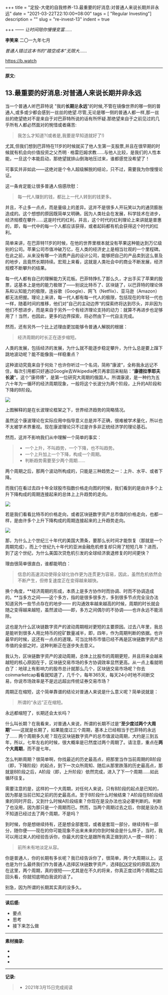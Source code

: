 +++
title = "定投-大佬的自我修养-13.最重要的好消息:对普通人来说长期并非永远"
date = "2021-03-22T22:10:00+08:00"
tags = [ "Regular Investing"]
description = ""
slug = "re-invest-13"
indent = true

+++
*—— 让时间陪你慢慢变富……*

**李笑来**   二〇一九年七月

*普通人错过这本书的“踏空成本”无限大……*

https://b.watch

---

**原文:**

## 13.最重要的好消息:对普通人来说长期并非永远

当一个普通人听巴菲特说 "我的**长期**是**永远**"的时候,不管在镜像世界的哪一侧的普通人,或多或少都会感到一丝丝的绝望.尽管,无论是哪一侧的普通人都一样,那一丝丝的绝望绝对不是来自于对巴菲特所说的话有所怀疑.那绝望来自于之前见过的几乎所有人都必然面对的惋惜或者痛苦:

> 我怎么才知道?(或者是,我要是早知道就好了!)

尤其,但我们想到巴菲特在11岁的时候就买了他人生第一支股票,并且在很早期的时候就有机会向价值投资之父杰明 · 格雷厄姆求教……与他人比较，是我们的人性本能，一旦这个本能启动，那绝望就排山倒海地压过来，谁都感觉没希望了！

可事实并非如此——这绝对是个令人超级解脱的结论，只不过，需要我为你慢慢论证。

这一条肯定能让很多普通人倍感欣慰：

> 每一代人赚到的钱，都比上一代人转到的钱更多。

并且，不止多一点点，而是量级上的差异。这并不是很多人开玩笑以为的通货膨胀造成的。这个想想的原因既简单又明确，因为人类社会在发展，科学技术在进步，经济规模在攀升……这是时代的红利，并且，这个时代的红利理论上来讲就是普惠的，即，每一代中的每一个人都应该获得，或者起码都有机会获得这个时代的红利。

简单来讲，在巴菲特11岁的时候，在他的世界里根本就没有苹果这种能达到万亿级别的公司。苹果公司市值冲破万亿，在人类的经济史上是相当壮观的一个里程碑。在此之前，从来没有哪一个消费产品的设计公司，能够把自己的产品卖到这么普及的地步，且竟然长期持续。宏观上来看，这就是人类社会中的商业不断发展，经济规模不断攀升的结果。

每一代人都有自己的理解能力天花板。巴菲特挣扎了那么久，才出手买了苹果的股票，这基本上是他的能力极限了——别说比特币了、区块链了，以巴菲特的理论体系和认知能力的极限，连谷歌（Google）、网飞（Netflix）、亚马逊（Amazon）都无法把握。理论上来讲，每一代人都有每一代人的极限，包括现在的年轻一代也一样，随着时间的推移，他们对”自己的主动边界“的探索终将达到尽头，并非因为他们不想进步，而是来自于另外一个有经济理论支持的动力：就算不再进步也足够用了！当然，也因此，更多的边界探索，将必然由下一代自主完成。

然而，还有另外一个比上述理由更加能够令普通人解脱的根据：

> 经济周期的时长正在逐步缩短。

人类的发展，包括经济的发展，为什么就不能逐步稳定攀升，为什么总是要上蹿下跳地波动呢？能不能像我一样稳重点？

这种波动究竟来自于何处？也许你听过一个名词，简称”康波“，全称我永远记不住，每次引用都只好通过Google去Wikipedia拷贝再拿回来粘贴：”**康德拉季耶夫长波**“。这个”康师傅“，是第一位研究大周期的俄国人。所谓康波，是一种约为五六十年为一循环的经济周期现象，一般将这个长波分为两个阶段，上升的A阶段和下降的B阶段。

![](Kondratieff_Wave.png)

上图解释的是在长波理论框架之下，世界经济趋势的简略情况。

虽然这个康波理论在实际应用中指导意义总是并不正确，很难被学术量化，所以也不太被学术界重视。现在康波理论只不过是许多非正统经济学的理论基石。

然而，这并不影响我们从中理解一个简单的事实：

> - 一个上升，不叫趋势，一个下降，也不叫趋势。
> - 一个上升加上一个下降，构成一个周期。
> - 判断趋势需要至少两个周期……

两个周期之后，那两个波动所构成的，只能是三种趋势之一：上升、水平、或者下降。

而我们在看过去四十年全球股市指数价格走向图的时候，我们看到的是由许多个上升下降构成的周期连接起来的总体上上升趋势的走向。

![](sp500from1979.tb.png)

若是我们看看比特币的价格走向，或者区块链数字资产总市值的价格走向，也都一样，是由许多个上升下降构成的周期连接起来的上升趋势走向。

![](blockchain_marketcap.png)

那，为什么上个世纪三十年代的美国大萧条，要那么长时间才能恢复（那就是一个周期完成），而上个世纪九十年代的亚洲金融危机修复却只用了短短几年？进而，到了这个世纪，为什么美国次贷危机引发的全球经济衰退修复的时间更快？

理由很简单很直白，谁都能明白：

> 信息的高速流动使得全球化协作更为连贯更为容易，因此，虽然危机依然会不断产生，但修复速度正在变得越来越快。

换个角度，**经济周期的形成，本质上是多方协作时而协调、时而不协调造成的。**当多方之间——这个多方，指的是很多很多方，多到很多节点完全没办法知道另外一些节点存在的地步—— 的沟通效率越来越高的时候，周期的时长就会随之变得越来越短，虽然波动——即，多方之间偶尔的不协调——也许永远不能消除。

这也是为什么区块链数字资产的波动周期相对更短的主要原因。过去八年里，我总是能听到很多人用比特币的挖矿数量减半，即，四年，作为周期判断的依据。也许最早的时候，这还有一点点的道理。可当比特币市值已经不再是区块链数字资产总市值的全部之时，这种判断正在逐步失去意义。

我认为，区块链数字资产的波动周期，总体上比股市的周期更短，并且将来会越来越短的核心原因在于，区块链交易市场的多方协调效率显然更高。从一点上看就明白了：地球上有影响力的股市总计就那么几个，区块链交易市场呢？你去coinmarketcap看看就知道了，几千个，每年365天，每天24小时地不间断交易，你说市场效率是不是远远超出传统证券交易市场？

周期正在缩短，这个简单靠谱的结论对普通人来说是什么意义呢？简单说就是：

> 所谓的“永远”正在缩短。

永远都缩短了，长期还会太长吗？

什么叫长期？在我看来，对普通人来说，所谓的长期不过是“**至少度过两个大周期**”——这就是长期了，如果能度过三个周期，基本上已经相当于巴菲特的永远了…… 两个周期多久呢？现在区块链数字资产的总市值波动周期，大约是三到五年，所以，七年左右的时候，很大概率是已然度过两个周期了。请注意，重点在**两个大周期**，而不是七年。

怎么判断周期？很简单啊，你找最近的历史最高点，把那里当作当前周期的B阶段（即，下降阶段）的起点，到下一次众所周知、随后从那里跌落的历史最高点，那就是B阶段之后，A阶段（即，上升阶段）依然完成，进入了下一个周期……如此循环往复。

需要注意的是，这样的一个大周期，对任何人来说，只有B阶段的起点是已知的，因为那是当前已知之前的历史最高点。至于B阶段什么时候结束？A阶段在B阶段结束的同时开启，又到什么时候A阶段结束？你现在是没办法也没必要判断的。判断了也没用，因为那只是一个周期而已。然而，当两个周期过去之后，你就是没办法不知道已经过去了两个周期，不是吗？

到时候，你是想继续持有，还是想全部套现，或者是套现一部分，继续持有一部分，随你便——现在的你可能现象不出来未来的你到时候会是什么样子，当时，我可以用过来人的经验告诉你，你最大的变化是跟所有真正做到的人一摸一样的：

> 前所未有地淡定从容。

你是普通人，你的长期有多长呢？我已经告诉你了，很简单，两个大周期以上。这也是为什么最终我们作为普通人选择区块链数字资产，选择[BOX](https://b.watch)定投的原因,因为在这里，两个周期，真的很短——尤其是在不久的将来，你真正度过两个周期之后回头看，你就彻底明白我说的话了。

别急，因为所谓的长期其实真的没多久。




---

**读后感:**

- 要点
- 思考
- 接下来怎么做

---

****素材摘录:****

- 
-  
-  

---

**记录:**

> - 2021年3月15日完成阅读

